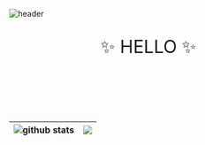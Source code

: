 ![header](https://capsule-render.vercel.app/api?type=Waving&section=header&color=gradient&height=300&section=header&text=Eujean%20Choi&fontSize=90)



<p align="center" style="font-size: 32px">
    &#10024; HELLO &#10024;
</p>

<br>
<br>
<br>
<br>

| <img align="center" src="https://github-readme-stats.vercel.app/api?username=eujean-choi&show_icons=true&hide=prs,issues&theme=buefy&hide_border=true" alt="github stats" /> | <img align="center" src="https://github-readme-stats.vercel.app/api/top-langs/?username=eujean-choi&layout=compact&theme=buefy&hide_border=true" /> |
| :----------------------------------------------------------: | :----------------------------------------------------------: |
